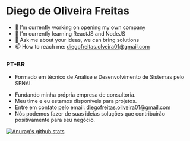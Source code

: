 # Diego de Oliveira Freitas
- 🔭 I’m currently working on opening my own company
- 🌱 I’m currently learning ReactJS and NodeJS
- 💬 Ask me about your ideas, we can bring solutions
- 📫 How to reach me: diegofreitas.olveira01@gmail.com

### PT-BR
* Formado em técnico de Análise e Desenvolvimento de Sistemas pelo SENAI.
- Fundando minha própria empresa de consultoria.
- Meu time e eu estamos disponíveis para projetos.
- Entre em contato pelo email: diegofreitas.oliveira01@gmail.com
- Nós podemos fazer de suas ideias soluções que contribuirão positivamente para seu negócio.

[![Anurag's github stats](https://github-readme-stats.vercel.app/api?username=died-ego)](https://github.com/anuraghazra/github-readme-stats)
